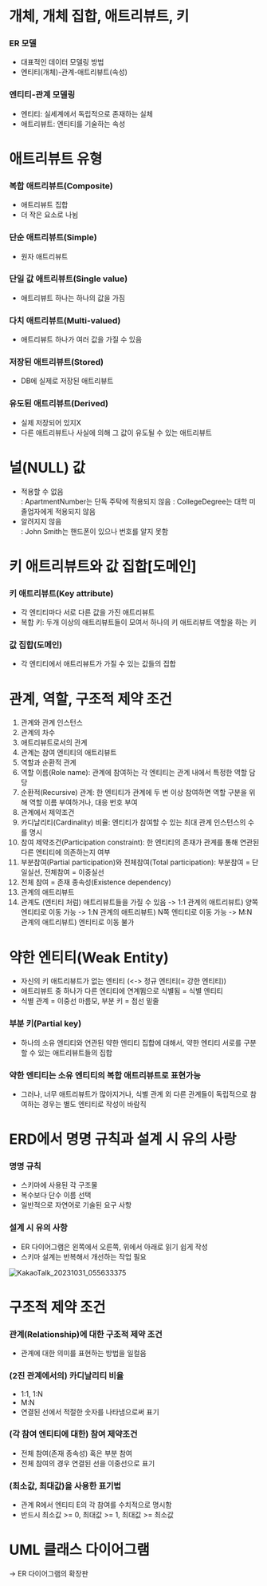# 개체, 개체 집합, 애트리뷰트, 키
### ER 모델
- 대표적인 데이터 모델링 방법
- 엔티티(개체)-관계-애트리뷰트(속성)
### 엔티티-관계 모델링
- 엔티티: 실세계에서 독립적으로 존재하는 실체
- 애트리뷰트: 엔티티를 기술하는 속성
# 애트리뷰트 유형
### 복합 애트리뷰트(Composite)
- 애트리뷰트 집합
- 더 작은 요소로 나뉨
### 단순 애트리뷰트(Simple)
- 원자 애트리뷰트
### 단일 값 애트리뷰트(Single value)
- 애트리뷰트 하나는 하나의 값을 가짐
### 다치 애트리뷰트(Multi-valued)
- 애트리뷰트 하나가 여러 값을 가질 수 있음
### 저장된 애트리뷰트(Stored)
- DB에 실제로 저장된 애트리뷰트
### 유도된 애트리뷰트(Derived)
- 실제 저장되어 있지X
- 다른 애트리뷰트나 사실에 의해 그 값이 유도될 수 있는 애트리뷰트

# 널(NULL) 값
- 적용할 수 없음<br>
  : ApartmentNumber는 단독 주탁에 적용되지 않음
  : CollegeDegree는 대학 미 졸업자에게 적용되지 않음
- 알려지지 않음<br>
  : John Smith는 핸드폰이 있으나 번호를 알지 못함

# 키 애트리뷰트와 값 집합[도메인]
### 키 애트리뷰트(Key attribute)
- 각 엔티티마다 서로 다른 값을 가진 애트리뷰트
- 복합 키: 두개 이상의 애트리뷰트들이 모여서 하나의 키 애트리뷰트 역할을 하는 키
### 값 집합(도메인)
- 각 엔티티에서 애트리뷰트가 가질 수 있는 값들의 집합

# 관계, 역할, 구조적 제약 조건
1. 관계와 관계 인스턴스
2. 관계의 차수
3. 애트리뷰트로서의 관계
  4. 관계는 참여 엔티티의 애트리뷰트
5. 역할과 순환적 관계
  6. 역할 이름(Role name): 관계에 참여하는 각 엔티티는 관계 내에서 특정한 역할 담당
  7. 순환적(Recursive) 관계: 한 엔티티가 관계에 두 번 이상 참여하면 역할 구분을 위해 역할 이름 부여하거나, 대응 번호 부여
8. 관계에서 제약조건
  9. 카디날리티(Cardinality) 비율: 엔티티가 참여할 수 있는 최대 관계 인스턴스의 수를 명시
  10. 참여 제약조건(Participation constraint): 한 엔티티의 존재가 관계를 통해 연관된 다른 엔티티에 의존하는지 여부
  11. 부분참여(Partial participation)와 전체참여(Total participation): 부분참여 = 단일실선, 전체참여 = 이중실선
  12. 전체 참여 = 존재 종속성(Existence dependency)
13. 관계의 애트리뷰트
  14. 관계도 (엔티티 처럼) 애트리뷰트들을 가질 수 있음
    -> 1:1 관계의 애트리뷰트) 양쪽 엔티티로 이동 가능
    -> 1:N 관계의 애트리뷰트) N쪽 엔티티로 이동 가능
    -> M:N 관계의 애트리뷰트) 엔티티로 이동 불가

# 약한 엔티티(Weak Entity)
- 자신의 키 애트리뷰트가 없는 엔티티
(<-> 정규 엔티티(= 강한 엔티티))
- 애트리뷰트 중 하나가 다른 엔티티에 연계뙴으로 식별됨 = 식별 엔티티
- 식별 관계 = 이중선 마름모, 부분 키 = 점선 밑줄
### 부분 키(Partial key)
- 하나의 소유 엔티티와 연관된 약한 엔티티 집합에 대해서, 약한 엔티티 서로를 구분할 수 있는 애트리뷰트들의 집합
### 약한 엔티티는 소유 엔티티의 복합 애트리뷰트로 표현가능
- 그러나, 너무 애트리뷰트가 많아지거나, 식별 관계 외 다른 관계들이 독립적으로 참여하는 경우는 별도 엔티티로 작성이 바람직

# ERD에서 명명 규칙과 설계 시 유의 사랑
### 명명 규칙
- 스키마에 사용된 각 구조물
- 복수보다 단수 이름 선택
- 일반적으로 자연어로 기술된 요구 사항
### 설계 시 유의 사항
- ER 다이어그램은 왼쪽에서 오른쪽, 위에서 아래로 읽기 쉽게 작성
- 스키마 설계는 반복해서 개선하는 작업 필요

![KakaoTalk_20231031_055633375](https://github.com/chris0825/TIL/assets/62418972/5d15584c-b7f5-4989-9dc2-3a528f428618)

# 구조적 제약 조건
### 관계(Relationship)에 대한 구조적 제약 조건
- 관계에 대한 의미를 표현하는 방법을 일컬음
### (2진 관계에서의) 카디날리티 비율
- 1:1, 1:N
- M:N
- 연결된 선에서 적절한 숫자를 나타냄으로써 표기
### (각 참여 엔티티에 대한) 참여 제약조건
- 전체 참여(존재 종속성) 혹은 부분 참여
- 전체 참여의 경우 연결된 선을 이중선으로 표기
### (최소값, 최대값)을 사용한 표기법
- 관계 R에서 엔티티 E의 각 참여를 수치적으로 명시함
- 반드시 최소값 >= 0, 최대값 >= 1, 최대값 >= 최소값

# UML 클래스 다이어그램
-> ER 다이어그램의 확장판
